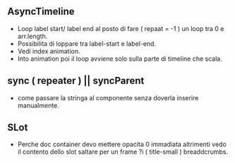 ## AsyncTimeline
- Loop label start/ label end al posto di fare ( repaat = -1 ) un loop tra 0 e arr.length.
- Possibilita di loppare tra label-start e label-end.
- Vedi index animation.
- Into animation poi il loop avviene solo sulla parte di timeline che scala.

## sync ( repeater ) || syncParent
- come passare la stringa al componente senza doverla inserire manualmente.

## SLot
- Perche doc container devo mettere opacita 0 immadiata altrimenti vedo il contento dello slot saltare per un frame ?i ( title-small ) breaddcrumbs.

